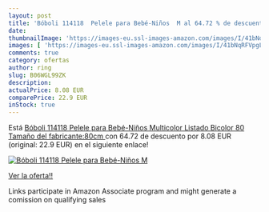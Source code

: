 ```yaml
---
layout: post
title: 'Bóboli 114118  Pelele para Bebé-Niños  M al 64.72 % de descuento'
date: 
thumbnailImage: 'https://images-eu.ssl-images-amazon.com/images/I/41bNqRFVpgL._SL200_.jpg'
images: [ 'https://images-eu.ssl-images-amazon.com/images/I/41bNqRFVpgL._SL200_.jpg' ]
comments: true
category: ofertas
author: ring
slug: B06WGL99ZK
description:
actualPrice: 8.08 EUR
comparePrice: 22.9 EUR
inStock: true
---
```


Está [Bóboli 114118  Pelele para Bebé-Niños  Multicolor  Listado Bicolor   80  Tamaño del fabricante:80cm ](https://www.amazon.es/dp/B06WGL99ZK/?tag=tolees-21) con 64.72 de descuento por 8.08 EUR (original: 22.9 EUR) en el siguiente enlace!

[![Bóboli 114118  Pelele para Bebé-Niños  M](https://images-eu.ssl-images-amazon.com/images/I/41bNqRFVpgL._SL200_.jpg)](https://www.amazon.es/dp/B06WGL99ZK/?tag=tolees-21)

[Ver la oferta!!](https://www.amazon.es/dp/B06WGL99ZK/?tag=tolees-21)

Links participate in Amazon Associate program and might generate a comission on qualifying sales


